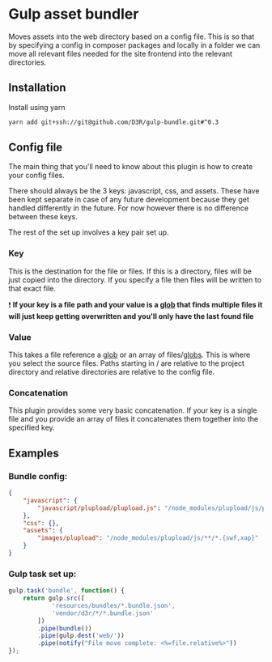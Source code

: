 # Gulp asset bundler

Moves assets into the web directory based on a config file. This is so that by specifying a config in composer packages and locally in a folder we can move all relevant files needed for the site frontend into the relevant directories.

## Installation

Install using yarn

```bash
yarn add git+ssh://git@github.com/D3R/gulp-bundle.git#^0.3
```

## Config file

The main thing that you'll need to know about this plugin is how to create your config files.

There should always be the 3 keys: javascript, css, and assets. These have been kept separate in case of any future development because they get handled differently in the future. For now however there is no difference between these keys.

The rest of the set up involves a key pair set up.

### Key

This is the destination for the file or files. If this is a directory, files will be just copied into the directory. If you specify a file then files will be written to that exact file.

:exclamation: __If your key is a file path and your value is a [glob](https://en.wikipedia.org/wiki/Glob_(programming)) that finds multiple files it will just keep getting overwritten and you'll only have the last found file__


### Value

This takes a file reference a [glob](https://en.wikipedia.org/wiki/Glob_(programming)) or an array of files/[globs](https://en.wikipedia.org/wiki/Glob_(programming)). This is where you select the source files. Paths starting in / are relative to the project directory and relative directories are relative to the config file.

### Concatenation

This plugin provides some very basic concatenation. If your key is a single file and you provide an array of files it concatenates them together into the specified key.

## Examples

### Bundle config:

```json
{
    "javascript": {
        "javascript/plupload/plupload.js": "/node_modules/plupload/js/plupload.full.min.js"
    },
    "css": {},
    "assets": {
        "images/plupload": "/node_modules/plupload/js/**/*.{swf,xap}"
    }
}
```

### Gulp task set up:

```javascript
gulp.task('bundle', function() {
    return gulp.src([
            'resources/bundles/*.bundle.json',
            'vendor/d3r/*/*.bundle.json'
        ])
        .pipe(bundle())
        .pipe(gulp.dest('web/'))
        .pipe(notify("File move complete: <%=file.relative%>"))
});
```
